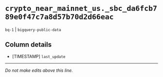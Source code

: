 # `crypto_near_mainnet_us._sbc_da6fcb789e0f47c7a8d57b70d2d66eac`
`bq-1` | `bigquery-public-data`

## Column details
* [TIMESTAMP] `last_update`

-------------------------------------------------------------------------------
*Do not make edits above this line.*
